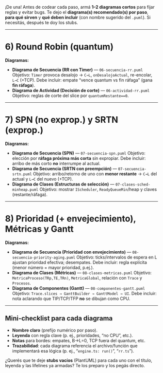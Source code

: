 ¡De una! Antes de codear cada paso, armá **1–2 diagramas cortos** para fijar reglas y evitar bugs. Te dejo el **diagrama(s) recomendado(s) por paso**, **para qué sirven** y **qué deben incluir** (con nombre sugerido del `.puml`). Si necesitás, después te doy los stubs.

---




# 6) Round Robin (quantum)

**Diagramas:**

* **Diagrama de Secuencia (RR con Timer)** — `06-secuencia-rr.puml`
  Objetivo: `Timer` provoca desalojo → `C→L`, `onDesalojoActual`, re-encolar, `L→C` (+TCP).
  Debe incluir: empate “vence quantum vs fin ráfaga” (gana **fin ráfaga**).
* **Diagrama de Actividad (Decisión de corte)** — `06-actividad-rr.puml`
  Objetivo: reglas de corte del slice por `quantumRestante==0`.

---

# 7) SPN (no exprop.) y SRTN (exprop.)

**Diagramas:**

* **Diagrama de Secuencia (SPN)** — `07-secuencia-spn.puml`
  Objetivo: elección por **ráfaga próxima más corta** sin expropiar.
  Debe incluir: arribo de más corto **no** interrumpe al actual.
* **Diagrama de Secuencia (SRTN con preempción)** — `07-secuencia-srtn.puml`
  Objetivo: arribo/retorno de uno con **menor restante** → `C→L` del actual y `L→C` del nuevo (+TCP).
* **Diagrama de Clases (Estructuras de selección)** — `07-clases-sched-minheap.puml`
  Objetivo: mostrar `IScheduler`, `ReadyQueueMin`/heap y claves (restante/ráfaga).

---

# 8) Prioridad (+ envejecimiento), Métricas y Gantt

**Diagramas:**

* **Diagrama de Secuencia (Prioridad con envejecimiento)** — `08-secuencia-priority-aging.puml`
  Objetivo: ticks/intervalos de espera en L ajustan prioridad efectiva; desempates.
  Debe incluir: regla explícita (menor número = mayor prioridad, p.ej.).
* **Diagrama de Clases (Métricas)** — `08-clases-metricas.puml`
  Objetivo: `MetricaProceso(TRp,TE,TRn)`, `MetricaGlobal`, relación con `Trace` y `Procesos`.
* **Diagrama de Componentes (Gantt)** — `08-componentes-gantt.puml`
  Objetivo: `Trace.slices → GanttBuilder → GanttModel → UI`.
  Debe incluir: nota aclarando que TIP/TCP/TFP **no** se dibujan como CPU.

---

## Mini-checklist para cada diagrama

* **Nombre claro** (prefijo numérico por paso).
* **Leyenda** con regla clave (p. ej., prioridades, “no CPU”, etc.).
* **Notas** para bordes: empates, B→L=0, TCP fuera del quantum, etc.
* **Trazabilidad**: cada diagrama referencia el archivo/función que implementará esa lógica (p. ej., “`engine.ts: run()`”, “`rr.ts`”).

¿Querés que te deje **stubs vacíos** (PlantUML) para cada uno con el título, leyenda y las lifelines ya armadas? Te los preparo y los pegás directo.

